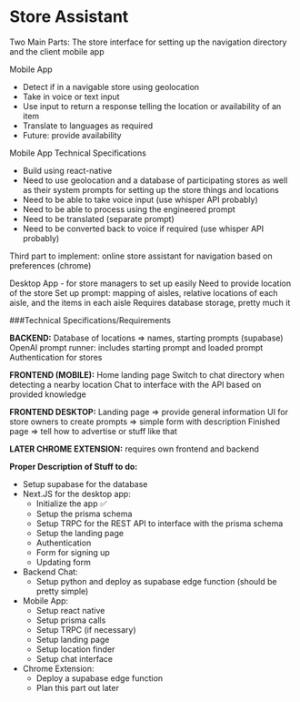 # Store Assistant

Two Main Parts: The store interface for setting up the navigation directory and the client mobile app

Mobile App
 * Detect if in a navigable store using geolocation
 * Take in voice or text input
 * Use input to return a response telling the location or availability of an item
 * Translate to languages as required
 * Future: provide availability

Mobile App Technical Specifications
 * Build using react-native
 * Need to use geolocation and a database of participating stores as well as their system prompts for setting up the store things and locations
 * Need to be able to take voice input (use whisper API probably)
 * Need to be able to process using the engineered prompt
 * Need to be translated (separate prompt)
 * Need to be converted back to voice if required (use whisper API probably)

Third part to implement: online store assistant for navigation based on preferences (chrome)

Desktop App - for store managers to set up easily
Need to provide location of the store
Set up prompt: mapping of aisles, relative locations of each aisle, and the items in each aisle
Requires database storage, pretty much it

###Technical Specifications/Requirements

**BACKEND:**
Database of locations => names, starting prompts (supabase)
OpenAI prompt runner: includes starting prompt and loaded prompt
Authentication for stores

**FRONTEND (MOBILE):**
Home landing page
Switch to chat directory when detecting a nearby location
Chat to interface with the API based on provided knowledge

**FRONTEND DESKTOP:**
Landing page => provide general information
UI for store owners to create prompts => simple form with description
Finished page => tell how to advertise or stuff like that

**LATER CHROME EXTENSION:** requires own frontend and backend

**Proper Description of Stuff to do:**
 * Setup supabase for the database
 * Next.JS for the desktop app:
   * Initialize the app ✅
   * Setup the prisma schema 
   * Setup TRPC for the REST API to interface with the prisma schema
   * Setup the landing page
   * Authentication
   * Form for signing up
   * Updating form
 * Backend Chat:
   * Setup python and deploy as supabase edge function (should be pretty simple)
 * Mobile App:
   * Setup react native
   * Setup prisma calls
   * Setup TRPC (if necessary)
   * Setup landing page
   * Setup location finder
   * Setup chat interface
 * Chrome Extension:
   * Deploy a supabase edge function
   * Plan this part out later